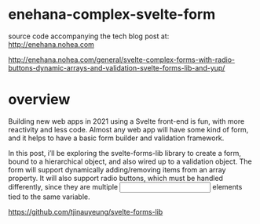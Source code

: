 # enehana-complex-svelte-form

source code accompanying the tech blog post at:
http://enehana.nohea.com

http://enehana.nohea.com/general/svelte-complex-forms-with-radio-buttons-dynamic-arrays-and-validation-svelte-forms-lib-and-yup/

# overview 

Building new web apps in 2021 using a Svelte front-end is fun, with more reactivity and less code. Almost any web app will have some kind of form, and it helps to have a basic form builder and validation framework.

In this post, i’ll be exploring the svelte-forms-lib library to create a form, bound to a hierarchical object, and also wired up to a validation object. The form will support dynamically adding/removing items from an array property. It will also support radio buttons, which must be handled differently, since they are multiple <input> elements tied to the same variable. 

https://github.com/tjinauyeung/svelte-forms-lib
